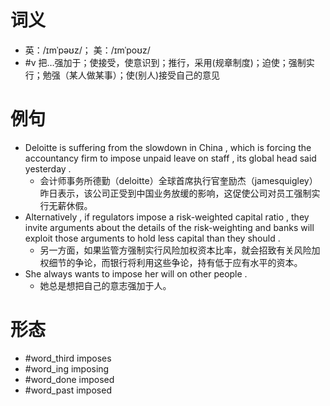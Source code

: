 # 词义
- 英：/ɪmˈpəʊz/； 美：/ɪmˈpoʊz/
- #v 把…强加于；使接受，使意识到；推行，采用(规章制度)；迫使；强制实行；勉强（某人做某事）；使(别人)接受自己的意见
# 例句
- Deloitte is suffering from the slowdown in China , which is forcing the accountancy firm to impose unpaid leave on staff , its global head said yesterday .
	- 会计师事务所德勤（deloitte）全球首席执行官奎励杰（jamesquigley）昨日表示，该公司正受到中国业务放缓的影响，这促使公司对员工强制实行无薪休假。
- Alternatively , if regulators impose a risk-weighted capital ratio , they invite arguments about the details of the risk-weighting and banks will exploit those arguments to hold less capital than they should .
	- 另一方面，如果监管方强制实行风险加权资本比率，就会招致有关风险加权细节的争论，而银行将利用这些争论，持有低于应有水平的资本。
- She always wants to impose her will on other people .
	- 她总是想把自己的意志强加于人。
# 形态
- #word_third imposes
- #word_ing imposing
- #word_done imposed
- #word_past imposed
